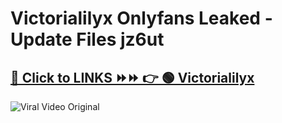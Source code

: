 
 # Victorialilyx Onlyfans Leaked - Update Files jz6ut

## <h2><a href="https://clipsfans.com/Victorialilyx&ref=git">🔗 Click to LINKS ⏩⏩ 👉 🟢 Victorialilyx </a></h2>

<a href="https://clipsfans.com/Victorialilyx&ref=git" rel="nofollow" data-target="animated-image.originalLink"><img src="https://i.ibb.co.com/xMMVF88/686577567.gif" alt="Viral Video Original" style="max-width: 100%; display: inline-block;" data-target="animated-image.originalImage"></a>

